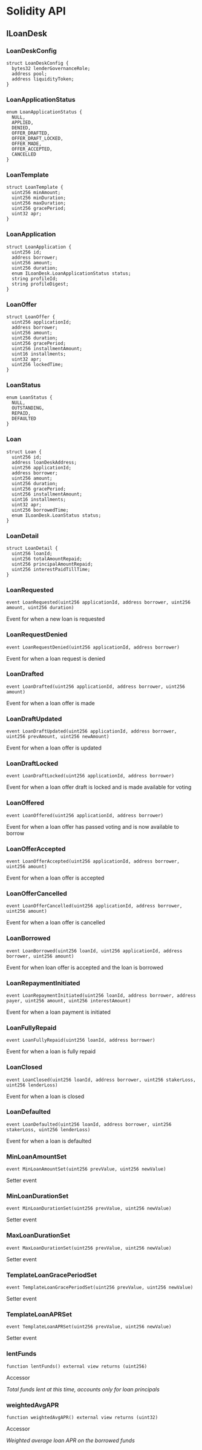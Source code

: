 # Solidity API

## ILoanDesk

### LoanDeskConfig

```solidity
struct LoanDeskConfig {
  bytes32 lenderGovernanceRole;
  address pool;
  address liquidityToken;
}
```

### LoanApplicationStatus

```solidity
enum LoanApplicationStatus {
  NULL,
  APPLIED,
  DENIED,
  OFFER_DRAFTED,
  OFFER_DRAFT_LOCKED,
  OFFER_MADE,
  OFFER_ACCEPTED,
  CANCELLED
}
```

### LoanTemplate

```solidity
struct LoanTemplate {
  uint256 minAmount;
  uint256 minDuration;
  uint256 maxDuration;
  uint256 gracePeriod;
  uint32 apr;
}
```

### LoanApplication

```solidity
struct LoanApplication {
  uint256 id;
  address borrower;
  uint256 amount;
  uint256 duration;
  enum ILoanDesk.LoanApplicationStatus status;
  string profileId;
  string profileDigest;
}
```

### LoanOffer

```solidity
struct LoanOffer {
  uint256 applicationId;
  address borrower;
  uint256 amount;
  uint256 duration;
  uint256 gracePeriod;
  uint256 installmentAmount;
  uint16 installments;
  uint32 apr;
  uint256 lockedTime;
}
```

### LoanStatus

```solidity
enum LoanStatus {
  NULL,
  OUTSTANDING,
  REPAID,
  DEFAULTED
}
```

### Loan

```solidity
struct Loan {
  uint256 id;
  address loanDeskAddress;
  uint256 applicationId;
  address borrower;
  uint256 amount;
  uint256 duration;
  uint256 gracePeriod;
  uint256 installmentAmount;
  uint16 installments;
  uint32 apr;
  uint256 borrowedTime;
  enum ILoanDesk.LoanStatus status;
}
```

### LoanDetail

```solidity
struct LoanDetail {
  uint256 loanId;
  uint256 totalAmountRepaid;
  uint256 principalAmountRepaid;
  uint256 interestPaidTillTime;
}
```

### LoanRequested

```solidity
event LoanRequested(uint256 applicationId, address borrower, uint256 amount, uint256 duration)
```

Event for when a new loan is requested

### LoanRequestDenied

```solidity
event LoanRequestDenied(uint256 applicationId, address borrower)
```

Event for when a loan request is denied

### LoanDrafted

```solidity
event LoanDrafted(uint256 applicationId, address borrower, uint256 amount)
```

Event for when a loan offer is made

### LoanDraftUpdated

```solidity
event LoanDraftUpdated(uint256 applicationId, address borrower, uint256 prevAmount, uint256 newAmount)
```

Event for when a loan offer is updated

### LoanDraftLocked

```solidity
event LoanDraftLocked(uint256 applicationId, address borrower)
```

Event for when a loan offer draft is locked and is made available for voting

### LoanOffered

```solidity
event LoanOffered(uint256 applicationId, address borrower)
```

Event for when a loan offer has passed voting and is now available to borrow

### LoanOfferAccepted

```solidity
event LoanOfferAccepted(uint256 applicationId, address borrower, uint256 amount)
```

Event for when a loan offer is accepted

### LoanOfferCancelled

```solidity
event LoanOfferCancelled(uint256 applicationId, address borrower, uint256 amount)
```

Event for when a loan offer is cancelled

### LoanBorrowed

```solidity
event LoanBorrowed(uint256 loanId, uint256 applicationId, address borrower, uint256 amount)
```

Event for when loan offer is accepted and the loan is borrowed

### LoanRepaymentInitiated

```solidity
event LoanRepaymentInitiated(uint256 loanId, address borrower, address payer, uint256 amount, uint256 interestAmount)
```

Event for when a loan payment is initiated

### LoanFullyRepaid

```solidity
event LoanFullyRepaid(uint256 loanId, address borrower)
```

Event for when a loan is fully repaid

### LoanClosed

```solidity
event LoanClosed(uint256 loanId, address borrower, uint256 stakerLoss, uint256 lenderLoss)
```

Event for when a loan is closed

### LoanDefaulted

```solidity
event LoanDefaulted(uint256 loanId, address borrower, uint256 stakerLoss, uint256 lenderLoss)
```

Event for when a loan is defaulted

### MinLoanAmountSet

```solidity
event MinLoanAmountSet(uint256 prevValue, uint256 newValue)
```

Setter event

### MinLoanDurationSet

```solidity
event MinLoanDurationSet(uint256 prevValue, uint256 newValue)
```

Setter event

### MaxLoanDurationSet

```solidity
event MaxLoanDurationSet(uint256 prevValue, uint256 newValue)
```

Setter event

### TemplateLoanGracePeriodSet

```solidity
event TemplateLoanGracePeriodSet(uint256 prevValue, uint256 newValue)
```

Setter event

### TemplateLoanAPRSet

```solidity
event TemplateLoanAPRSet(uint256 prevValue, uint256 newValue)
```

Setter event

### lentFunds

```solidity
function lentFunds() external view returns (uint256)
```

Accessor

_Total funds lent at this time, accounts only for loan principals_

### weightedAvgAPR

```solidity
function weightedAvgAPR() external view returns (uint32)
```

Accessor

_Weighted average loan APR on the borrowed funds_

